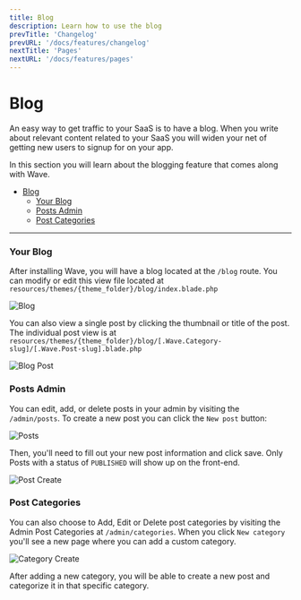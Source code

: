 ```yaml
---
title: Blog
description: Learn how to use the blog
prevTitle: 'Changelog'
prevURL: '/docs/features/changelog'
nextTitle: 'Pages'
nextURL: '/docs/features/pages'
---
```


# Blog

An easy way to get traffic to your SaaS is to have a blog. When you write about relevant content related to your SaaS you will widen your net of getting new users to signup for on your app.

In this section you will learn about the blogging feature that comes along with Wave.

- [Blog](#blog)
    - [Your Blog](#your-blog)
    - [Posts Admin](#posts-admin)
    - [Post Categories](#post-categories)

---

### Your Blog

After installing Wave, you will have a blog located at the `/blog` route. You can modify or edit this view file located at `resources/themes/{theme_folder}/blog/index.blade.php`

<img src="https://cdn.devdojo.com/images/august2024/blog.png" alt="Blog" class="w-full" />

You can also view a single post by clicking the thumbnail or title of the post. The individual post view is at `resources/themes/{theme_folder}/blog/[.Wave.Category-slug]/[.Wave.Post-slug].blade.php`

<img src="https://cdn.devdojo.com/images/august2024/blog-post.png" alt="Blog Post" class="w-full" />

### Posts Admin

You can edit, add, or delete posts in your admin by visiting the `/admin/posts`. To create a new post you can click the `New post` button:

<img src="https://cdn.devdojo.com/images/august2024/posts.png" alt="Posts" class="w-full" />

Then, you'll need to fill out your new post information and click save. Only Posts with a status of `PUBLISHED` will show up on the front-end.

<img src="https://cdn.devdojo.com/images/august2024/post-create.png" alt="Post Create" class="w-full" />

### Post Categories

You can also choose to Add, Edit or Delete post categories by visiting the Admin Post Categories at `/admin/categories`. When you click `New category` you'll see a new page where you can add a custom category.

<img src="https://cdn.devdojo.com/images/august2024/category-create.png" alt="Category Create" class="w-full" />

After adding a new category, you will be able to create a new post and categorize it in that specific category.
